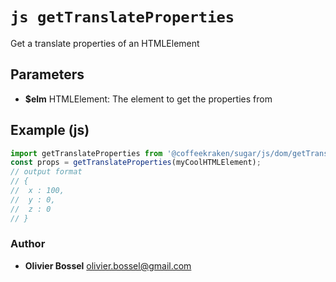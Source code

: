


<!-- @namespace    sugar.js.dom -->
<!-- @name    getTranslateProperties -->

# ```js getTranslateProperties ```


Get a translate properties of an HTMLElement

## Parameters

- **$elm**  HTMLElement: The element to get the properties from



## Example (js)

```js
import getTranslateProperties from '@coffeekraken/sugar/js/dom/getTranslateProperties'
const props = getTranslateProperties(myCoolHTMLElement);
// output format
// {
// 	x : 100,
// 	y : 0,
// 	z : 0
// }
```


### Author
- **Olivier Bossel** <a href="mailto:olivier.bossel@gmail.com">olivier.bossel@gmail.com</a> 




